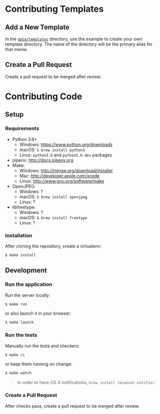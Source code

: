 # Contributing Templates

## Add a New Template

In the [`data/templates`](data/templates) directory, use the example to create your own template directory. The name of the directory will be the primary alias for that meme.

## Create a Pull Request

Create a pull request to be merged after review.

# Contributing Code

## Setup

### Requirements

* Python 3.6+
    * Windows: https://www.python.org/downloads
    * macOS: `$ brew install python3`
    * Linux: `python3.6` and `python3.6-dev` packages
* pipenv: http://docs.pipenv.org
* Make:
    * Windows: http://mingw.org/download/installer
    * Mac: http://developer.apple.com/xcode
    * Linux: http://www.gnu.org/software/make
* OpenJPEG:
    * Windows: ?
    * macOS: `$ brew install openjpeg`
    * Linux: ?
* libfreetype:
    * Windows: ?
    * macOS: `$ brew install freetype`
    * Linux: ?

### Installation

After cloning the repository, create a virtualenv:

```sh
$ make install
```

## Development

### Run the application

Run the server locally:

```sh
$ make run
```

or also launch it in your browser:

```sh
$ make launch
```

### Run the tests

Manually run the tests and checkers:

```sh
$ make ci
```

or keep them running on change:

```sh
$ make watch
```

> In order to have OS X notifications, `brew install terminal-notifier`.

### Create a Pull Request

After checks pass, create a pull request to be merged after review.
